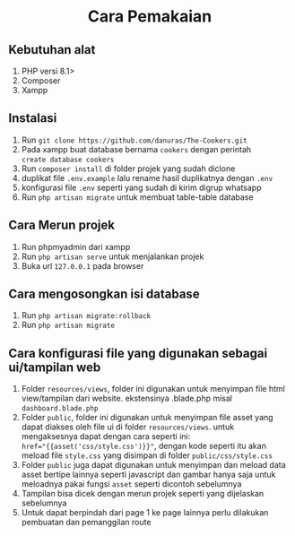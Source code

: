<center><h1>Cara Pemakaian</h1></center>

<h2>Kebutuhan alat</h2>
<ol>
<li>PHP versi 8.1&gt;</li>
<li>Composer</li>
<li>Xampp</li>
</ol>

<h2>Instalasi</h2>
<ol>
    <li>Run <code style="white-space: pre;">git clone https://github.com/danuras/The-Cookers.git</code></li>
<li>Pada xampp buat database bernama <code style="white-space: pre;">cookers</code> dengan perintah <code style="white-space: pre;">create database cookers</code></li>
<li>Run <code style="white-space: pre;">composer install</code> di folder projek yang sudah diclone</li>
    <li>duplikat file <code style="white-space: pre;">.env.example</code> lalu rename hasil duplikatnya dengan <code style="white-space: pre;">.env</code></li>
    <li>konfigurasi file <code style="white-space: pre;">.env</code> seperti yang sudah di kirim digrup whatsapp</li>
    <li>Run <code style="white-space: pre;">php artisan migrate</code> untuk membuat table-table database</li>
</ol>

<h2>Cara Merun projek</h2>
<ol>
    <li>Run phpmyadmin dari xampp</li>
    <li>Run <code style="white-space: pre;">php artisan serve</code> untuk menjalankan projek</li>
    <li>Buka url <code style="white-space: pre;">127.0.0.1</code> pada browser</li>
</ol>

<h2>Cara mengosongkan isi database</h2>
<ol>
    <li>Run <code style="white-space: pre;">php artisan migrate:rollback</code></li>
    <li>Run <code style="white-space: pre;">php artisan migrate</code></li>
</ol>

<h2>Cara konfigurasi file yang digunakan sebagai ui/tampilan web</h2>
<ol>
    <li>Folder <code style="white-space: pre;">resources/views</code>, folder ini digunakan untuk menyimpan file html view/tampilan dari website. ekstensinya .blade.php misal <code style="white-space: pre;">dashboard.blade.php</code></li>
    <li>Folder <code style="white-space: pre;">public</code>, folder ini digunakan untuk menyimpan file asset yang dapat diakses oleh file ui di folder <code style="white-space: pre;">resources/views</code>. untuk mengaksesnya dapat dengan cara seperti ini: <code style="white-space: pre;">href="{{asset('css/style.css')}}"</code>, dengan kode seperti itu akan meload file <code style="white-space: pre;">style.css</code> yang disimpan di folder <code style="white-space: pre;">public/css/style.css</code></li>
    <li>Folder <code style="white-space: pre;">public</code> juga dapat digunakan untuk menyimpan dan meload data asset bertipe lainnya seperti javascript dan gambar hanya saja untuk meloadnya pakai fungsi <code style="white-space: pre;">asset</code> seperti dicontoh sebelumnya </li>
    <li>Tampilan bisa dicek dengan merun projek seperti yang dijelaskan sebelumnya</li>
    <li>Untuk dapat berpindah dari page 1 ke page lainnya perlu dilakukan pembuatan dan pemanggilan route</li>
</ol>

   
